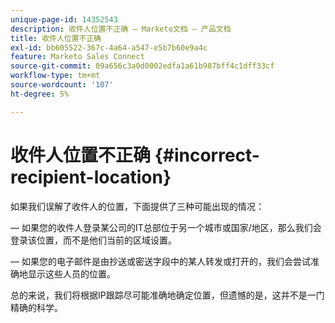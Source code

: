 ```yaml
---
unique-page-id: 14352543
description: 收件人位置不正确 — Marketo文档 — 产品文档
title: 收件人位置不正确
exl-id: bb605522-367c-4a64-a547-e5b7b60e9a4c
feature: Marketo Sales Connect
source-git-commit: 09a656c3a0d0002edfa1a61b987bff4c1dff33cf
workflow-type: tm+mt
source-wordcount: '107'
ht-degree: 5%

---
```


# 收件人位置不正确 {#incorrect-recipient-location}

如果我们误解了收件人的位置，下面提供了三种可能出现的情况：

 — 如果您的收件人登录某公司的IT总部位于另一个城市或国家/地区，那么我们会登录该位置，而不是他们当前的区域设置。

 — 如果您的电子邮件是由抄送或密送字段中的某人转发或打开的，我们会尝试准确地显示这些人员的位置。

总的来说，我们将根据IP跟踪尽可能准确地确定位置，但遗憾的是，这并不是一门精确的科学。
